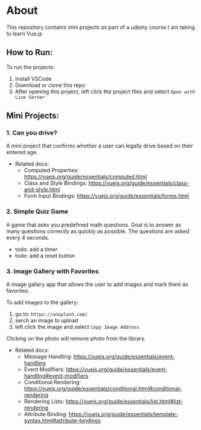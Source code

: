 # About

This repository contains mini projects as part of a udemy course I am taking to learn Vue.js


## How to Run: 
To run the projects: 
1. Install VSCode
2. Download or clone this repo
3. After opening this project, left click the project files and select `Open with Live Server`


## Mini Projects: 

### 1. Can you drive?
A mini project that confirms whether a user can legally drive based on their entered age.

* Related docs: 
    * Computed Properties: https://vuejs.org/guide/essentials/computed.html 
    * Class and Style Bindings: https://vuejs.org/guide/essentials/class-and-style.html
    * Form Input Bindings: https://vuejs.org/guide/essentials/forms.html

 ### 2. Simple Quiz Game  
A game that asks you predefined math questions. Goal is to answer as many questions correctly as quickly as possible. 
The questions are asked every 4 seconds.

- todo: add a timer
- todo: add a reset button

### 3. Image Gallery with Favorites
A image gallary app that allows the user to add images and mark them as favorites.

To add images to the gallery:
1. go to: `https://unsplash.com/`
2. serch an image to upload
3. left click the image and select `Copy Image Address`

Clicking on the photo will remove photo from the library. 

* Related docs: 
    * Message Handling: https://vuejs.org/guide/essentials/event-handling
    * Event Modifiers: https://vuejs.org/guide/essentials/event-handling#event-modifiers 
    * Conditional Rendering: https://vuejs.org/guide/essentials/conditional.html#conditional-rendering
    * Rendering Lists: https://vuejs.org/guide/essentials/list.html#list-rendering
    * Attribute Binding: https://vuejs.org/guide/essentials/template-syntax.html#attribute-bindings 